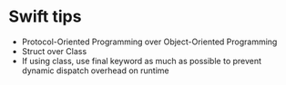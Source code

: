 
# Swift tips

- Protocol-Oriented Programming over Object-Oriented Programming
- Struct over Class
- If using class, use final keyword as much as possible to prevent dynamic dispatch overhead on runtime
